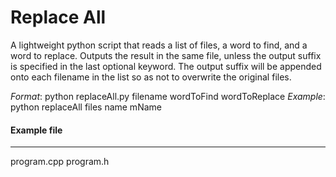# Replace All

A lightweight python script that reads a list of files, a word to find, and a word to replace.  Outputs the result in the same file, unless the output suffix is specified in the last optional keyword. The output suffix will be appended onto each filename in the list so as not to overwrite the original files.

*Format*:       python replaceAll.py filename wordToFind wordToReplace
*Example*:      python replaceAll files name mName


#### Example file
----------------
 program.cpp
 program.h 

